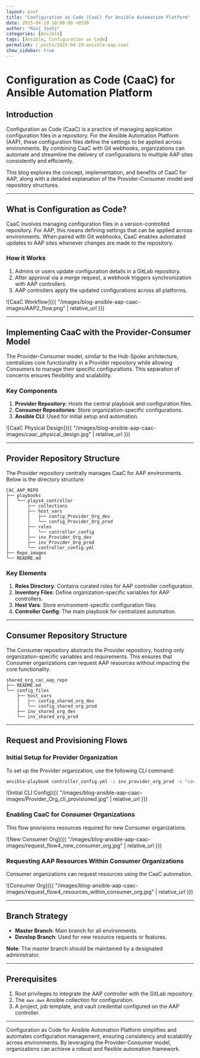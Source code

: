 ```yaml
---
layout: post
title: "Configuration as Code (CaaC) for Ansible Automation Platform"
date: 2025-04-19 10:00:00 +0530
author: "Ravi Joshi"
categories: [Ansible]
tags: [Ansible, Configuration as Code]
permalink: /_posts/2025-04-19-ansible-aap-caac
show_sidebar: true
---
```


# Configuration as Code (CaaC) for Ansible Automation Platform

## Introduction

Configuration as Code (CaaC) is a practice of managing application configuration files in a repository. For the Ansible Automation Platform (AAP), these configuration files define the settings to be applied across environments. By combining CaaC with Git webhooks, organizations can automate and streamline the delivery of configurations to multiple AAP sites consistently and efficiently.

This blog explores the concept, implementation, and benefits of CaaC for AAP, along with a detailed explanation of the Provider-Consumer model and repository structures.

---

## What is Configuration as Code?

CaaC involves managing configuration files in a version-controlled repository. For AAP, this means defining settings that can be applied across environments. When paired with Git webhooks, CaaC enables automated updates to AAP sites whenever changes are made to the repository.

### How it Works

1. Admins or users update configuration details in a GitLab repository.
2. After approval via a merge request, a webhook triggers synchronization with AAP controllers.
3. AAP controllers apply the updated configurations across all platforms.

<!-- ![CaaC Workflow](../images/blog-ansible-aap-caac-images/AAP2_flow.png) -->

![CaaC Workflow]({{ "/images/blog-ansible-aap-caac-images/AAP2_flow.png" | relative_url }})


---

## Implementing CaaC with the Provider-Consumer Model

The Provider-Consumer model, similar to the Hub-Spoke architecture, centralizes core functionality in a Provider repository while allowing Consumers to manage their specific configurations. This separation of concerns ensures flexibility and scalability.

### Key Components

1. **Provider Repository**: Hosts the central playbook and configuration files.
2. **Consumer Repositories**: Store organization-specific configurations.
3. **Ansible CLI**: Used for initial setup and automation.

<!-- ![CaaC Physical Design](../images/blog-ansible-aap-caac-images/caac_physical_design.jpg) -->

![CaaC Physical Design]({{ "/images/blog-ansible-aap-caac-images/caac_physical_design.jpg" | relative_url }})

---

## Provider Repository Structure

The Provider repository centrally manages CaaC for AAP environments. Below is the directory structure:

```plaintext
CAC_AAP_REPO
├── playbooks
│   └── plays4_controller
│       ├── collections
│       ├── host_vars
│       │   ├── config_Provider_Org_dev
│       │   └── config_Provider_Org_prod
│       ├── roles
│       │   └── controller_config
│       ├── inv_Provider_Org_dev
│       ├── inv_Provider_Org_prod
│       └── controller_config.yml
├── Repo_images
└── README.md
```

### Key Elements

1. **Roles Directory**: Contains curated roles for AAP controller configuration.
2. **Inventory Files**: Define organization-specific variables for AAP controllers.
3. **Host Vars**: Store environment-specific configuration files.
4. **Controller Config**: The main playbook for centralized automation.

---

## Consumer Repository Structure

The Consumer repository abstracts the Provider repository, hosting only organization-specific variables and requirements. This ensures that Consumer organizations can request AAP resources without impacting the core functionality.

```plaintext
shared_org_cac_aap_repo
├── README.md
└── config_files
    ├── host_vars
    │   ├── config_shared_org_dev
    │   └── config_shared_org_prod
    ├── inv_shared_org_dev
    └── inv_shared_org_prod
```

---

## Request and Provisioning Flows

### Initial Setup for Provider Organization

To set up the Provider organization, use the following CLI command:

```bash
ansible-playbook controller_config.yml -i inv_provider_org_prod -e "controller_username='your_username' controller_password='your_password'" --ask-vault-pass --tags settings,organizations,projects,users,inventories,inventory_sources,credential_types,credentials,job_templates
```

<!-- ![Initial CLI Config](../images/blog-ansible-aap-caac-images/Provider_Org_cli_provisioned.jpg) -->

![Initial CLI Config]({{ "/images/blog-ansible-aap-caac-images/Provider_Org_cli_provisioned.jpg" | relative_url }})

### Enabling CaaC for Consumer Organizations

This flow provisions resources required for new Consumer organizations.

<!-- ![New Consumer Org](../images/blog-ansible-aap-caac-images/request_flow4_new_consumer_org.jpg) -->

![New Consumer Org]({{ "/images/blog-ansible-aap-caac-images/request_flow4_new_consumer_org.jpg" | relative_url }})

### Requesting AAP Resources Within Consumer Organizations

Consumer organizations can request resources using the CaaC automation.

<!-- ![Consumer Org](../images/blog-ansible-aap-caac-images/request_flow4_resources_within_consumer_org.jpg) -->

![Consumer Org]({{ "/images/blog-ansible-aap-caac-images/request_flow4_resources_within_consumer_org.jpg" | relative_url }})

---

## Branch Strategy

- **Master Branch**: Main branch for all environments.
- **Develop Branch**: Used for new resource requests or features.

**Note**: The master branch should be maintained by a designated administrator.

---

## Prerequisites

1. Root privileges to integrate the AAP controller with the GitLab repository.
2. The `awx.awx` Ansible collection for configuration.
3. A project, job template, and vault credential configured on the AAP controller.

---

Configuration as Code for Ansible Automation Platform simplifies and automates configuration management, ensuring consistency and scalability across environments. By leveraging the Provider-Consumer model, organizations can achieve a robust and flexible automation framework.

